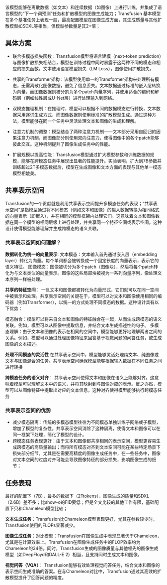 该模型能够在离散数据（如文本）和连续数据（如图像）上进行训练，并集成了语言模型的“下一个词预测”任务和扩散模型的图像生成能力；Transfusion 基本模型在多个基准任务上表现一般，最高配置模型在图像生成方面，其生成质量与其他扩散模型如SDXL等相当，但模型参数量是其2+倍；

## 具体方案

- 联合多模态损失函数：Transfusion模型将语言建模（next-token prediction）与图像扩散损失相结合，模型在训练过程中同时暴露于这两种不同的模态和相应的损失函数。文本使用语言模型损失（LM Loss），图像使用扩散损失。

- 共享的Transformer架构：该模型使用单一的Transformer架构来处理所有模态，无需离散化图像数据，避免了信息丢失。文本数据通过标准的嵌入层转换为向量，而图像数据则被分割为多个patch向量序列，并使用适合的编码和解码层（例如线性层或U-Net层）进行处理输入到网络。

- 双模态推理机制：在推理时，模型可以根据不同的数据模态进行转换，文本数据采用逐词生成方式，而图像数据则使用标准的扩散模型生成。通过这种方法，模型能够在同一个任务中灵活处理文本和图像的生成和理解。

- 注意力机制的调整：模型结合了两种注意力机制——文本部分采用自回归的因果注意力机制，而图像部分则使用双向注意力，使得图像中的各个patch能够彼此交互。这种机制提升了图像生成任务中的性能。

- 扩展规模以提高性能：Transfusion模型通过扩大模型参数和训练数据的规模，能够在跨模态任务中展现出显著的性能提升。实验表明，扩大到7B参数并训练超过2T多模态数据后，模型在生成图像和文本方面的表现与其他单一模态模型相媲美。

## 共享表示空间
Transfusion的一个贡献就是利用共享表示空间提升多模态任务的表现；“共享表示空间”是指模型通过将不同模态（例如文本和图像）的输入数据转换为相同格式的向量表示（即嵌入），并在相同的模型框架内处理它们。这意味着文本和图像数据在同一个模型的相同层级上进行处理，并共享同一个特征空间或表示空间。这种设计使得模型能够理解并生成跨模态的语义关联。

### 共享表示空间如何理解？

**数据转化为统一的向量表示**:
文本模态：文本输入首先通过嵌入层（embedding layer）转化为向量。每个单词都会被转换成一个固定长度的向量表示，表示它的语义特征。
图像模态：图像被切分为多个patch（图像块），然后将每个patch转化为与文本类似的向量表示。图像的这些局部块被视为一系列向量序列，像处理文本序列一样被处理。

**共享的特征空间**：
一旦文本和图像都被转化为向量形式，它们就可以在同一空间中被表示和处理。共享表示空间的关键在于，模型可以对文本和图像使用相同的编码器（例如Transformer），以统一的方式处理不同模态的数据。这种设计具有以下优势：

模态融合：模型可以将来自文本和图像的特征融合在一起，从而生成跨模态的语义关联。例如，模型可以从图像中提取信息，并结合文本生成描述性的句子。
多模态理解：由于文本和图像的表示在相同的空间中，模型能够更好地理解两者之间的关系。例如，模型可以通过处理图像特征来回答基于视觉问题的问答任务，或生成图像的文本描述。

**处理不同模态的灵活性**
在共享表示空间中，模型能够灵活处理纯文本、纯图像或文本与图像混合的任务。共享表示空间确保模型能够根据输入数据在不同任务之间进行转换

**跨模态任务的语义对齐**：
共享表示空间使得文本和图像在语义上能够对齐。这意味着模型可以理解文本中的语义，并将其映射到与图像对应的表示。反之亦然，模型可以从图像特征中提取出对应的文本信息。这种对齐使得模型能够执行跨模态任务

### 共享表示空间的优势

- 减少模态隔离：传统的多模态模型往往为不同模态单独训练子网络或子模型，增加了模型的复杂性。共享表示空间消除了这种隔离，使得文本和图像可以在同一框架下处理，简化了模型的设计。
- 跨模态任务表现更好：由于文本和图像都共享相同的表示空间，模型更容易生成跨模态的高质量输出；而将所有模态对齐到文本空间可能在某些特定场景下损失部分细节，尤其是在需要高精度的图像生成任务中，在一些任务中，图像对文本空间的过度对齐可能会导致图像特征的部分损失，影响图像生成的细节；

## 任务表现
最好的配置下（7B），最多的数据下（2Ttokens），图像生成的质量和SDXL（2.6B）差不多；比show-o的FID要低；但是全文比较的其他工作有限，基础配置下只和Chameleon模型比较；

**文本生成任务**：Transfusion比Chameleon模型表现更好，尤其在参数较少时，Transfusion使用的FLOPs显著减少。

**图像生成任务**：对比模型：Transfusion在图像生成中表现显著优于Chameleon，尤其是在计算效率上。Transfusion在图像生成任务中的FLOP效率约为Chameleon的34倍。同时，Transfusion生成的图像质量与其他领先的图像生成模型（如DeepFloyd和DALL-E 2）相当，且支持同时生成文本和图像。

**视觉问答（VQA）**：
Transfusion能够有效处理视觉问答任务，结合文本和图像的表示空间生成准确的答案。在与Chameleon对比中，Transfusion通过其高效的扩散模型提升了回答问题的精度。
